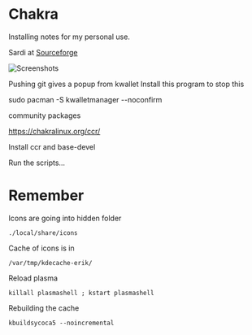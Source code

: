 # Chakra
Installing notes for my personal use.



Sardi at [Sourceforge](https://sourceforge.net/projects/sardi/files/)

![Screenshots]()

Pushing git gives a popup from kwallet
Install this program to stop this

sudo pacman -S kwalletmanager --noconfirm

community packages 

https://chakralinux.org/ccr/

Install ccr and base-devel


Run the scripts...


# Remember

Icons are going into hidden folder

    ./local/share/icons

    
Cache of icons is in 

    /var/tmp/kdecache-erik/
    
Reload plasma


    killall plasmashell ; kstart plasmashell
    

Rebuilding the cache

    kbuildsycoca5 --noincremental
